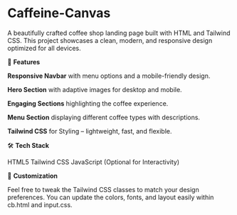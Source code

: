 # Caffeine-Canvas
A beautifully crafted coffee shop landing page built with HTML and Tailwind CSS. This project showcases a clean, modern, and responsive design optimized for all devices.

🚀 **Features**

**Responsive Navbar** with menu options and a mobile-friendly design.

**Hero Section** with adaptive images for desktop and mobile.

**Engaging Sections** highlighting the coffee experience.

**Menu Section** displaying different coffee types with descriptions.

**Tailwind CSS** for Styling – lightweight, fast, and flexible.

🛠 **Tech Stack**

HTML5
Tailwind CSS
JavaScript (Optional for Interactivity)

🎨 **Customization**

Feel free to tweak the Tailwind CSS classes to match your design preferences. You can update the colors, fonts, and layout easily within cb.html and input.css.
